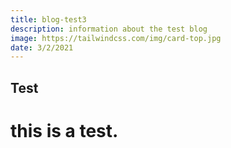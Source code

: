 ```yaml
---
title: blog-test3
description: information about the test blog
image: https://tailwindcss.com/img/card-top.jpg
date: 3/2/2021
---
```


## Test

# this is a test.
